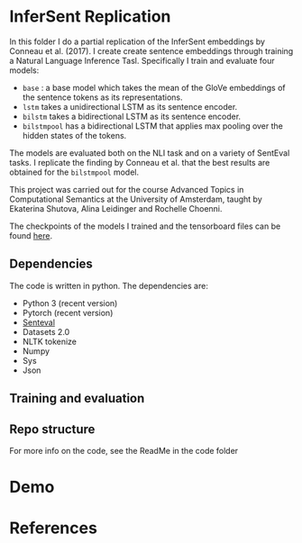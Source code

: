 # InferSent Replication
In this folder I do a partial replication of the InferSent embeddings by Conneau et al. (2017). I create create sentence embeddings through training a Natural Language Inference Tasl. Specifically I train and evaluate four models:
* `base` : a base model which takes the mean of the GloVe embeddings of the sentence tokens as its representations.
* `lstm` takes a unidirectional LSTM as its sentence encoder.
* `bilstm` takes a bidirectional LSTM as its sentence encoder.
* `bilstmpool` has a bidirectional LSTM that applies max pooling over the hidden states of the tokens. 

The models are evaluated both on the NLI task and on a variety of SentEval tasks. I replicate the finding by Conneau et al. that the best results are obtained for the `bilstmpool` model. 

This project was carried out for the course Advanced Topics in Computational Semantics at the University of Amsterdam, taught by Ekaterina Shutova, Alina Leidinger and Rochelle Choenni.

The checkpoints of the models I trained and the tensorboard files can be found [here](https://drive.google.com/drive/folders/18EWKTYv4CsF8mxgE7K4Ym6zHtqR6w6fF?usp=sharing).

## Dependencies
The code is written in python. The dependencies are:
* Python 3 (recent version)
* Pytorch (recent version)
* [Senteval](https://github.com/facebookresearch/SentEval) 
* Datasets 2.0
* NLTK tokenize
* Numpy
* Sys 
* Json

## Training and evaluation

## Repo structure
For more info on the code, see the ReadMe in the code folder

# Demo 

# References
